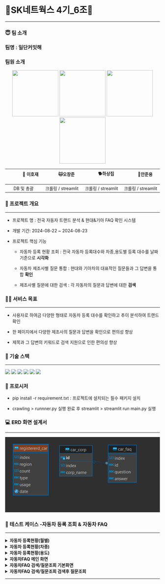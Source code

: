 # 👑SK네트웍스 4기_6조👑

<hr>

### 😇 팀 소개

### 팀명 : 일단커밋해

### 팀원 소개
<p align="center">
	<img src="https://avatars.githubusercontent.com/말랑곰" width="150" height="150"/>
	<img src="https://avatars.githubusercontent.com/sunblockisneeded" width="150" height="150"/>
	<img src="https://avatars.githubusercontent.com/Homes201" width="150" height="150"/>
	<img src="https://avatars.githubusercontent.com/dydwns123123" width="150" height="150"/>
</p>

<div align="center">
	
|   &nbsp;&nbsp; &nbsp; &nbsp; &nbsp;  &nbsp;  &nbsp;🐶 이호재 &nbsp;&nbsp; &nbsp;&nbsp; &nbsp;  &nbsp;  &nbsp;    |      &nbsp;&nbsp; &nbsp;&nbsp; &nbsp;  &nbsp;  &nbsp;🐱오창준  &nbsp;&nbsp; &nbsp;&nbsp; &nbsp;  &nbsp;  &nbsp;    |      &nbsp;&nbsp; &nbsp;&nbsp; &nbsp;  &nbsp;  &nbsp;🐕하상집  &nbsp;&nbsp; &nbsp;&nbsp; &nbsp;  &nbsp;  &nbsp;    |     &nbsp;&nbsp; &nbsp;&nbsp; &nbsp;  &nbsp;  &nbsp;🐲안준용  &nbsp;&nbsp; &nbsp;&nbsp; &nbsp;  &nbsp;  &nbsp;   | 
|:------------------------------------------:|:--------------------------------------:|:------------------------------------------:|:-----------------------------------:|
|DB 및 총괄|크롤링 / streamlit|크롤링 / streamlit|크롤링 / streamlit|
</div>



###  🚩 프로젝트 개요 
> 
<hr>
  
- 프로젝트 명 : 전국 자동자 트랜드 분석 & 현대&기아 FAQ 확인 시스템

- 개발 기간: 2024-08-22 ~ 2024-08-23

- 프로젝트 핵심 기능

  - 자동차 등록 현황 조회 : 전국 자동차 등록대수와 차종,용도별 등록 대수를 날짜 기준으로 **시각화** 
  >
  - 자동차 제조사별 질문 통합 : 현대와 기아차의 대표적인 질문들과 그 답변을 통합 **확인**
  >
  - 제조사별 질문에 대한 검색 : 각 자동차의 질문과 답변에 대한 **검색**


### 👩‍🏫 서비스 목표 
>
<hr>

  - 사용자로 하여금 다양한 형태로 자동차 등록 대수를 확인하고 추이 분석하여 트랜드 확인
>
  - 한 페이지에서 다양한 제조사의 질문과 답변을 확인으로 편의성 향상
>
  - 제목과 그 답변의 키워드로 검색 지원으로 인한 편의성 향상 


### 🔨 기술 스택
<hr>
<div>
<img src="https://img.shields.io/badge/postgres-4479A1?style=for-the-badge&logo=postgres&logoColor=white">
<img src="https://img.shields.io/badge/git-F05032?style=for-the-badge&logo=git&logoColor=white">
<img src="https://img.shields.io/badge/github-181717?style=for-the-badge&logo=github&logoColor=white">
<img src="https://img.shields.io/badge/python-3776AB?style=for-the-badge&logo=python&logoColor=white">
<img src="https://img.shields.io/badge/dbeaver-382923?style=for-the-badge&logo=dbeaver&logoColor=white"> 
<img src="https://img.shields.io/badge/streamlit-%23FF0000?style=for-the-badge&logo=streamlit&logoColor=white">
</div>

### 🐝 프로시저
- pip install -r requirement.txt  : 프로젝트에 설치되는 필수 패키지 설치
>
- crawling > runnner.py 실행 완료 후 streamlit > streamlit run main.py 실행

### 💻 ERD 화면 설계서
<hr>

<p align="center"><img src="image/ERD.png"/></p>

### 🧪 테스트 케이스 -자동차 등록 조회 & 자동차 FAQ
<hr>

<details>
<summary><b>자동차 등록현황(월별)</b></summary>
<img src="./image/image(1).png">
</details>

<details>
<summary><b>자동차 등록현황(차종)</b></summary>
<img src="./image/image(2).png">
</details>

<details>
<summary><b>자동차 등록현황(용도)</b></summary>
<img src="./image/image(3).png">
</details>



<details>
<summary><b>자동차FAQ 메인 화면</b></summary>
<img src="./image/FAQ_2.png">
</details>

<details>
<summary><b>자동차FAQ 검색/질문조회 기본화면</b></summary>
<img src="./image/FAQ_3.png">
</details>

<details>
<summary><b>자동차FAQ 검색/질문조회 검색후 질문조회</b></summary>
<img src="./image/FAQ_4.png">
</details>
<hr>

<br><br><br>
